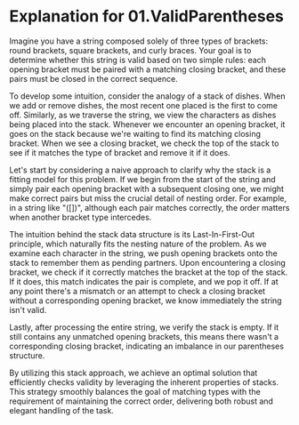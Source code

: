 # Explanation for 01.ValidParentheses

Imagine you have a string composed solely of three types of brackets: round brackets, square brackets, and curly braces. Your goal is to determine whether this string is valid based on two simple rules: each opening bracket must be paired with a matching closing bracket, and these pairs must be closed in the correct sequence.

To develop some intuition, consider the analogy of a stack of dishes. When we add or remove dishes, the most recent one placed is the first to come off. Similarly, as we traverse the string, we view the characters as dishes being placed into the stack. Whenever we encounter an opening bracket, it goes on the stack because we're waiting to find its matching closing bracket. When we see a closing bracket, we check the top of the stack to see if it matches the type of bracket and remove it if it does.

Let's start by considering a naive approach to clarify why the stack is a fitting model for this problem. If we begin from the start of the string and simply pair each opening bracket with a subsequent closing one, we might make correct pairs but miss the crucial detail of nesting order. For example, in a string like "([])", although each pair matches correctly, the order matters when another bracket type intercedes.

The intuition behind the stack data structure is its Last-In-First-Out principle, which naturally fits the nesting nature of the problem. As we examine each character in the string, we push opening brackets onto the stack to remember them as pending partners. Upon encountering a closing bracket, we check if it correctly matches the bracket at the top of the stack. If it does, this match indicates the pair is complete, and we pop it off. If at any point there's a mismatch or an attempt to check a closing bracket without a corresponding opening bracket, we know immediately the string isn't valid. 

Lastly, after processing the entire string, we verify the stack is empty. If it still contains any unmatched opening brackets, this means there wasn't a corresponding closing bracket, indicating an imbalance in our parentheses structure.

By utilizing this stack approach, we achieve an optimal solution that efficiently checks validity by leveraging the inherent properties of stacks. This strategy smoothly balances the goal of matching types with the requirement of maintaining the correct order, delivering both robust and elegant handling of the task.
